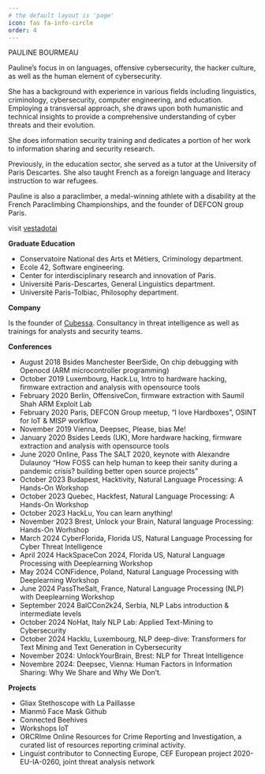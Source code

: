 ```yaml
---
# the default layout is 'page'
icon: fas fa-info-circle
order: 4
---
```



PAULINE BOURMEAU

Pauline’s focus in on languages, offensive cybersecurity, the hacker culture, as well as the human element of cybersecurity. 

She has a background with experience in various fields including linguistics, criminology, cybersecurity, computer engineering, and education. Employing a transversal approach, she draws upon both humanistic and technical insights to provide a comprehensive understanding of cyber threats and their evolution.

She does information security training and dedicates a portion of her work to information sharing and security research.

Previously, in the education sector, she served as a tutor at the University of Paris Descartes. She also taught French as a foreign language and literacy instruction to war refugees.

Pauline is also a paraclimber, a medal-winning athlete with a disability at the French Paraclimbing Championships, and the founder of DEFCON group Paris.

visit [vestadotai](https://www.vestadotai.com)

**Graduate Education**
- Conservatoire National des Arts et Métiers, Criminology department.
- Ecole 42, Software engineering.
- Center for interdisciplinary research and innovation of Paris.
- Université Paris-Descartes, General Linguistics department.
- Université Paris-Tolbiac, Philosophy department.

**Company** 

Is the founder of [Cubessa](www.cubessa.io). Consultancy in threat intelligence as well as trainings for analysts and security teams.

**Conferences**

- August 2018 Bsides Manchester BeerSide, On chip debugging with Openocd (ARM microcontroller programming)
- October 2019 Luxembourg, Hack.Lu, Intro to hardware hacking, firmware extraction and analysis with opensource tools
- February 2020 Berlin, OffensiveCon, firmware extraction with Saumil Shah ARM Exploit Lab
- February 2020 Paris, DEFCON Group meetup, “I love Hardboxes”, OSINT for IoT & MISP workflow
- November 2019 Vienna, Deepsec, Please, bias Me!
- January 2020 Bsides Leeds (UK), More hardware hacking, firmware extraction and analysis with opensource tools
- June 2020 Online, Pass The SALT 2020, keynote with Alexandre Dulaunoy “How FOSS can help human to keep their sanity during a pandemic crisis? building better open source projects”
- October 2023 Budapest, Hacktivity, Natural Language Processing: A Hands-On Workshop
- October 2023 Quebec, Hackfest, Natural Language Processing: A Hands-On Workshop
- October 2023 HackLu, You can learn anything!
- November 2023 Brest, Unlock your Brain, Natural language Processing: Hands-On Worhshop
- March 2024 CyberFlorida, Florida US, Natural Language Processing for Cyber Threat Intelligence
- April 2024 HackSpaceCon 2024, Florida US, Natural Language Processing with Deeplearning Workshop
- May 2024 CONFidence, Poland, Natural Language Processing with Deeplearning Workshop
- June 2024 PassTheSalt, France, Natural Language Processing (NLP) with Deeplearning Workshop
- September 2024 BalCCon2k24, Serbia, NLP Labs introduction & intermediate levels
- October 2024 NoHat, Italy NLP Lab: Applied Text-Mining to Cybersecurity
- October 2024 Hacklu, Luxembourg, NLP deep-dive: Transformers for Text Mining and Text Generation in Cybersecurity
- November 2024: UnlockYourBrain, Brest: NLP for Threat Intelligence
- Novembre 2024: Deepsec, Vienna: Human Factors in Information Sharing: Why We Share and Why We Don’t.

**Projects**
- Gliax Stethoscope with La Paillasse
- Mianmö Face Mask Github
- Connected Beehives
- Workshops IoT
- ORCRIme Online Resources for Crime Reporting and Investigation, a curated list of resources reporting criminal activity.
- Linguist contributor to Connecting Europe, CEF European project 2020-EU-IA-0260, joint threat analysis network
